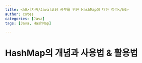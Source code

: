 ```yaml
---
title: <h0>[자바/Java]코딩 공부를 위한 HashMap에 대한 정리</h0>
author: cotes   
categories: [Java]
tags: [Java, HashMap]

---
```


# HashMap의 개념과 사용법 & 활용법
